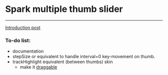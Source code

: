 # Spark multiple thumb slider
***

[Introduction post](http://patrickmowrer.com/2010/10/18/multiple-thumb-spark-slider-component)

### To-do list:
* documentation
* stepSize or equivalent to handle interval=0 key-movement on thumb.
* trackHighlight equivalent (between thumbs) skin
  * make it [draggable](http://dougmccune.com/blog/2007/01/21/draggable-slider-component-for-flex/)

